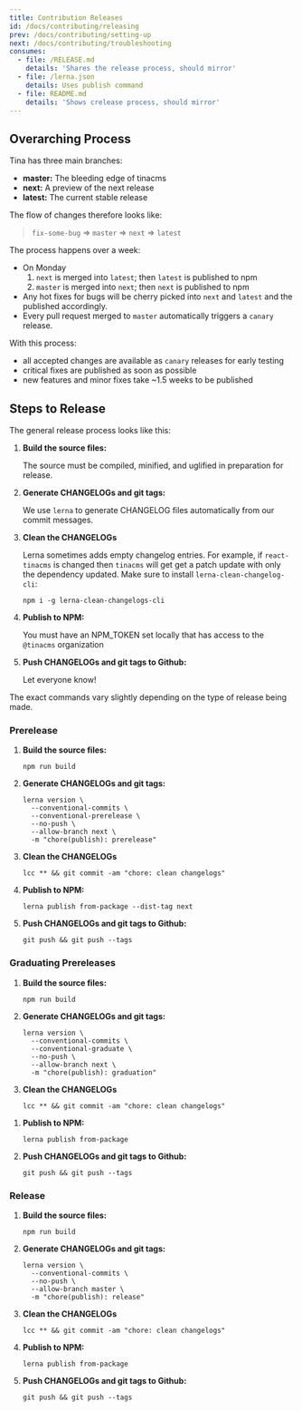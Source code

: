 ```yaml
---
title: Contribution Releases
id: /docs/contributing/releasing
prev: /docs/contributing/setting-up
next: /docs/contributing/troubleshooting
consumes:
  - file: /RELEASE.md
    details: 'Shares the release process, should mirror'
  - file: /lerna.json
    details: Uses publish command
  - file: README.md
    details: 'Shows crelease process, should mirror'
---
```


## Overarching Process

Tina has three main branches:

- **master:** The bleeding edge of tinacms
- **next:** A preview of the next release
- **latest:** The current stable release

The flow of changes therefore looks like:

> `fix-some-bug` => `master` => `next` => `latest`

The process happens over a week:

- On Monday
  1. `next` is merged into `latest`; then `latest` is published to npm
  2. `master` is merged into `next`; then `next` is published to npm
- Any hot fixes for bugs will be cherry picked into `next` and `latest`
  and the published accordingly.
- Every pull request merged to `master` automatically triggers a
  `canary` release.

With this process:

- all accepted changes are available as `canary` releases for early testing
- critical fixes are published as soon as possible
- new features and minor fixes take ~1.5 weeks to be published

## Steps to Release

The general release process looks like this:

1. **Build the source files:**

   The source must be compiled, minified, and uglified in preparation for release.

1. **Generate CHANGELOGs and git tags:**

   We use `lerna` to generate CHANGELOG files automatically from our commit messages.

1. **Clean the CHANGELOGs**

   Lerna sometimes adds empty changelog entries. For example, if `react-tinacms` is changed
   then `tinacms` will get get a patch update with only the dependency updated. Make sure to install `lerna-clean-changelog-cli`:

   ```
   npm i -g lerna-clean-changelogs-cli
   ```

1. **Publish to NPM:**

   You must have an NPM_TOKEN set locally that has access to the `@tinacms` organization

1. **Push CHANGELOGs and git tags to Github:**

   Let everyone know!

The exact commands vary slightly depending on the type of release being made.

### Prerelease

1. **Build the source files:**

   ```
   npm run build
   ```

1. **Generate CHANGELOGs and git tags:**

   ```
   lerna version \
     --conventional-commits \
     --conventional-prerelease \
     --no-push \
     --allow-branch next \
     -m "chore(publish): prerelease"
   ```

1. **Clean the CHANGELOGs**

   ```
   lcc ** && git commit -am "chore: clean changelogs"
   ```

1. **Publish to NPM:**
   ```
   lerna publish from-package --dist-tag next
   ```
1. **Push CHANGELOGs and git tags to Github:**
   ```
   git push && git push --tags
   ```

### Graduating Prereleases

1. **Build the source files:**

   ```
   npm run build
   ```

1. **Generate CHANGELOGs and git tags:**

   ```
   lerna version \
     --conventional-commits \
     --conventional-graduate \
     --no-push \
     --allow-branch next \
     -m "chore(publish): graduation"
   ```

1. **Clean the CHANGELOGs**

   ```
   lcc ** && git commit -am "chore: clean changelogs"
   ```

1) **Publish to NPM:**

   ```
   lerna publish from-package
   ```

1) **Push CHANGELOGs and git tags to Github:**
   ```
   git push && git push --tags
   ```

### Release

1. **Build the source files:**

   ```
   npm run build
   ```

1. **Generate CHANGELOGs and git tags:**

   ```
   lerna version \
     --conventional-commits \
     --no-push \
     --allow-branch master \
     -m "chore(publish): release"
   ```

1. **Clean the CHANGELOGs**

   ```
   lcc ** && git commit -am "chore: clean changelogs"
   ```

1. **Publish to NPM:**
   ```
   lerna publish from-package
   ```
1. **Push CHANGELOGs and git tags to Github:**
   ```
   git push && git push --tags
   ```
